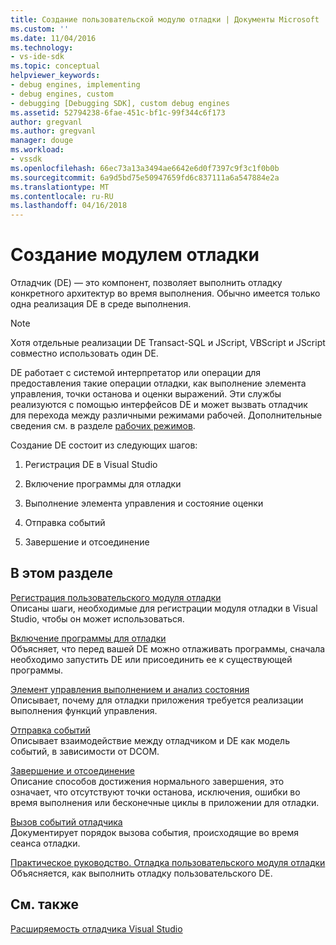 ```yaml
---
title: Создание пользовательской модулю отладки | Документы Microsoft
ms.custom: ''
ms.date: 11/04/2016
ms.technology:
- vs-ide-sdk
ms.topic: conceptual
helpviewer_keywords:
- debug engines, implementing
- debug engines, custom
- debugging [Debugging SDK], custom debug engines
ms.assetid: 52794238-6fae-451c-bf1c-99f344c6f173
author: gregvanl
ms.author: gregvanl
manager: douge
ms.workload:
- vssdk
ms.openlocfilehash: 66ec73a13a3494ae6642e6d0f7397c9f3c1f0b0b
ms.sourcegitcommit: 6a9d5bd75e50947659fd6c837111a6a547884e2a
ms.translationtype: MT
ms.contentlocale: ru-RU
ms.lasthandoff: 04/16/2018
---
```

# <a name="creating-a-custom-debug-engine"></a>Создание модулем отладки
Отладчик (DE) — это компонент, позволяет выполнить отладку конкретного архитектур во время выполнения. Обычно имеется только одна реализация DE в среде выполнения.  
  
> [!NOTE]
>  Хотя отдельные реализации DE Transact-SQL и JScript, VBScript и JScript совместно использовать один DE.  
  
 DE работает с системой интерпретатор или операции для предоставления такие операции отладки, как выполнение элемента управления, точки останова и оценки выражений. Эти службы реализуются с помощью интерфейсов DE и может вызвать отладчик для перехода между различными режимами рабочей. Дополнительные сведения см. в разделе [рабочих режимов](../../extensibility/debugger/operational-modes.md).  
  
 Создание DE состоит из следующих шагов:  
  
1.  Регистрация DE в Visual Studio  
  
2.  Включение программы для отладки  
  
3.  Выполнение элемента управления и состояние оценки  
  
4.  Отправка событий  
  
5.  Завершение и отсоединение  
  
## <a name="in-this-section"></a>В этом разделе  
 [Регистрация пользовательского модуля отладки](../../extensibility/debugger/registering-a-custom-debug-engine.md)  
 Описаны шаги, необходимые для регистрации модуля отладки в Visual Studio, чтобы он может использоваться.  
  
 [Включение программы для отладки](../../extensibility/debugger/enabling-a-program-to-be-debugged.md)  
 Объясняет, что перед вашей DE можно отлаживать программы, сначала необходимо запустить DE или присоединить ее к существующей программы.  
  
 [Элемент управления выполнением и анализ состояния](../../extensibility/debugger/execution-control-and-state-evaluation.md)  
 Описывает, почему для отладки приложения требуется реализации выполнения функций управления.  
  
 [Отправка событий](../../extensibility/debugger/sending-events.md)  
 Описывает взаимодействие между отладчиком и DE как модель событий, в зависимости от DCOM.  
  
 [Завершение и отсоединение](../../extensibility/debugger/termination-and-detaching.md)  
 Описание способов достижения нормального завершения, это означает, что отсутствуют точки останова, исключения, ошибки во время выполнения или бесконечные циклы в приложении для отладки.  
  
 [Вызов событий отладчика](../../extensibility/debugger/calling-debugger-events.md)  
 Документирует порядок вызова события, происходящие во время сеанса отладки.  
  
 [Практическое руководство. Отладка пользовательского модуля отладки](../../extensibility/debugger/how-to-debug-a-custom-debug-engine.md)  
 Объясняется, как выполнить отладку пользовательского DE.  
  
## <a name="see-also"></a>См. также  
 [Расширяемость отладчика Visual Studio](../../extensibility/debugger/visual-studio-debugger-extensibility.md)